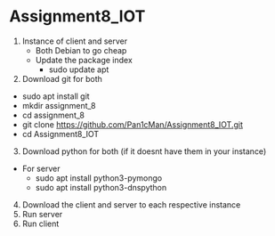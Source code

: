 # Assignment8_IOT

1. Instance of client and server
   - Both Debian to go cheap
   - Update the package index 
       - sudo update apt
2. Download git for both
  - sudo apt install git
  - mkdir assignment_8
  - cd assignment_8
  - git clone https://github.com/Pan1cMan/Assignment8_IOT.git
  - cd Assignment8_IOT
3. Download python for both (if it doesnt have them in your instance)
  - For server
    - sudo apt install python3-pymongo
    - sudo apt install python3-dnspython
4. Download the client and server to each respective instance
5. Run server
6. Run client
